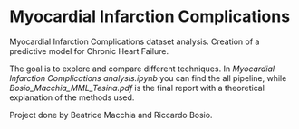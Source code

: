 # Myocardial Infarction Complications
Myocardial Infarction Complications dataset analysis. Creation of a predictive model for Chronic Heart Failure.

The goal is to explore and compare different techniques. In _Myocardial Infarction Complications analysis.ipynb_ you can find the all pipeline, while _Bosio_Macchia_MML_Tesina.pdf_ is the final report with a theoretical explanation of the methods used. 

Project done by Beatrice Macchia and Riccardo Bosio.
